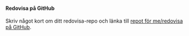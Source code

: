 #### Redovisa på GitHub

Skriv något kort om ditt redovisa-repo och länka till [repot för me/redovisa på GitHub](https://github.com/llyxanda/Kurs_Design).
